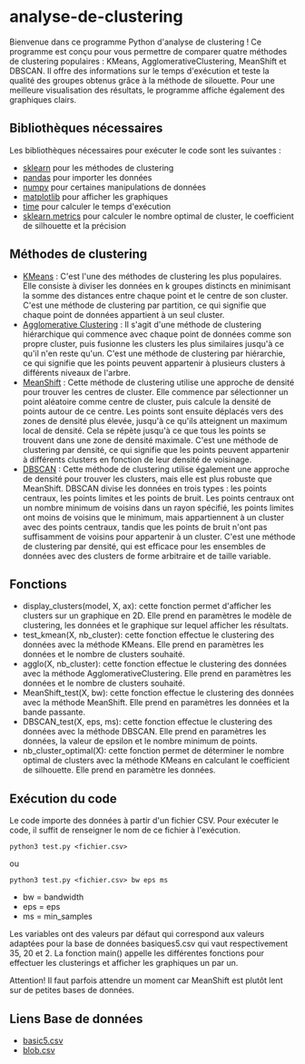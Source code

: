 # analyse-de-clustering
Bienvenue dans ce programme Python d'analyse de clustering ! Ce programme est conçu pour vous permettre de comparer quatre méthodes de clustering populaires : KMeans, AgglomerativeClustering, MeanShift et DBSCAN. Il offre des informations sur le temps d'exécution et teste la qualité des groupes obtenus grâce à la méthode de silouette. Pour une meilleure visualisation des résultats, le programme affiche également des graphiques clairs.

## Bibliothèques nécessaires

Les bibliothèques nécessaires pour exécuter le code sont les suivantes :

* [sklearn](https://scikit-learn.org/stable/) pour les méthodes de clustering
* [pandas](https://pandas.pydata.org/) pour importer les données
* [numpy](https://numpy.org/) pour certaines manipulations de données
* [matplotlib](https://matplotlib.org/) pour afficher les graphiques
* [time](https://docs.python.org/fr/3/library/time.html) pour calculer le temps d'exécution
* [sklearn.metrics](https://scikit-learn.org/stable/modules/model_evaluation.html) pour calculer le nombre optimal de cluster, le coefficient de silhouette et la précision
    
## Méthodes de clustering 
* [KMeans](https://fr.wikipedia.org/wiki/K-moyennes) : C'est l'une des méthodes de clustering les plus populaires. Elle consiste à diviser les données en k groupes distincts en minimisant la somme des distances entre chaque point et le centre de son cluster. C'est une méthode de clustering par partition, ce qui signifie que chaque point de données appartient à un seul cluster.
* [Agglomerative Clustering](https://en.wikipedia.org/wiki/Hierarchical_clustering) : Il s'agit d'une méthode de clustering hiérarchique qui commence avec chaque point de données comme son propre cluster, puis fusionne les clusters les plus similaires jusqu'à ce qu'il n'en reste qu'un. C'est une méthode de clustering par hiérarchie, ce qui signifie que les points peuvent appartenir à plusieurs clusters à différents niveaux de l'arbre.
* [MeanShift](https://en.wikipedia.org/wiki/Mean_shift) : Cette méthode de clustering utilise une approche de densité pour trouver les centres de cluster. Elle commence par sélectionner un point aléatoire comme centre de cluster, puis calcule la densité de points autour de ce centre. Les points sont ensuite déplacés vers des zones de densité plus élevée, jusqu'à ce qu'ils atteignent un maximum local de densité. Cela se répète jusqu'à ce que tous les points se trouvent dans une zone de densité maximale. C'est une méthode de clustering par densité, ce qui signifie que les points peuvent appartenir à différents clusters en fonction de leur densité de voisinage.
* [DBSCAN](https://fr.wikipedia.org/wiki/DBSCAN) : Cette méthode de clustering utilise également une approche de densité pour trouver les clusters, mais elle est plus robuste que MeanShift. DBSCAN divise les données en trois types : les points centraux, les points limites et les points de bruit. Les points centraux ont un nombre minimum de voisins dans un rayon spécifié, les points limites ont moins de voisins que le minimum, mais appartiennent à un cluster avec des points centraux, tandis que les points de bruit n'ont pas suffisamment de voisins pour appartenir à un cluster. C'est une méthode de clustering par densité, qui est efficace pour les ensembles de données avec des clusters de forme arbitraire et de taille variable.



## Fonctions

* display_clusters(model, X, ax): cette fonction permet d'afficher les clusters sur un graphique en 2D. Elle prend en paramètres le modèle de clustering, les données et le graphique sur lequel afficher les résultats.
* test_kmean(X, nb_cluster): cette fonction effectue le clustering des données avec la méthode KMeans. Elle prend en paramètres les données et le nombre de clusters souhaité.
* agglo(X, nb_cluster): cette fonction effectue le clustering des données avec la méthode AgglomerativeClustering. Elle prend en paramètres les données et le nombre de clusters souhaité.
* MeanShift_test(X, bw): cette fonction effectue le clustering des données avec la méthode MeanShift. Elle prend en paramètres les données et la bande passante.
* DBSCAN_test(X, eps, ms): cette fonction effectue le clustering des données avec la méthode DBSCAN. Elle prend en paramètres les données, la valeur de epsilon et le nombre minimum de points.
* nb_cluster_optimal(X): cette fonction permet de déterminer le nombre optimal de clusters avec la méthode KMeans en calculant le coefficient de silhouette. Elle prend en paramètre les données.

## Exécution du code

Le code importe des données à partir d'un fichier CSV. Pour exécuter le code, il suffit de renseigner le nom de ce fichier à l'exécution.

```
python3 test.py <fichier.csv>

```
ou
```
python3 test.py <fichier.csv> bw eps ms

```
* bw  = bandwidth
* eps = eps
* ms  = min_samples

Les variables ont des valeurs par défaut qui correspond aux valeurs adaptées pour la base de données basiques5.csv qui vaut respectivement 35, 20 et 2.
La fonction main() appelle les différentes fonctions pour effectuer les clusterings et afficher les graphiques un par un.

Attention! Il faut parfois attendre un moment car MeanShift est plutôt lent sur de petites bases de données.

## Liens Base de données
* [basic5.csv](https://www.kaggle.com/datasets/joonasyoon/clustering-exercises?select=basic5.csv)
* [blob.csv](https://www.kaggle.com/datasets/joonasyoon/clustering-exercises?resource=download&select=blob.csv)
